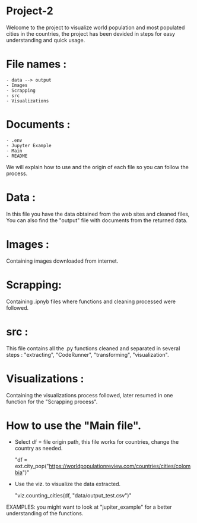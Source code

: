 

# Project-2

 Welcome to the project to visualize world population and most populated cities in the countries, the project has been devided in steps for easy understanding and quick usage.

 # File names :

    - data --> output
    - Images
    - Scrapping
    - src
    - Visualizations

# Documents :

    - .env
    - Jupyter Example
    - Main
    - README

We will explain how to use and the origin of each file so you can follow the process.

# Data :

In this file you have the data obtained from the web sites and cleaned files, You can also find the "output" file with documents from the returned data.

# Images : 

Containing images downloaded from internet.

# Scrapping: 

Containing .ipnyb files where functions and cleaning processed were followed.

# src : 

This file contains all the .py functions cleaned and separated in several steps : "extracting", "CodeRunner", "transforming", "visualization".

# Visualizations :

Containing the visualizations process followed, later resumed in one function for the "Scrapping process".

# How to use the "Main file".

- Select df = file origin path, this file works for countries, change the country as needed.

    "df = ext.city_pop("https://worldpopulationreview.com/countries/cities/colombia")"

- Use the viz. to visualize the data extracted.

    "viz.counting_cities(df, "data/output_test.csv")"

EXAMPLES: you might want to look at "jupiter_example" for a better understanding of the functions.


